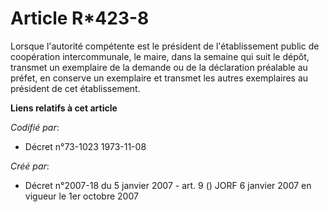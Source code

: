 # Article R*423-8

Lorsque l'autorité compétente est le président de l'établissement public de coopération intercommunale, le maire, dans la
semaine qui suit le dépôt, transmet un exemplaire de la demande ou de la déclaration préalable au préfet, en conserve un
exemplaire et transmet les autres exemplaires au président de cet établissement.

**Liens relatifs à cet article**

_Codifié par_:

  - Décret n°73-1023 1973-11-08

_Créé par_:

  - Décret n°2007-18 du 5 janvier 2007 - art. 9 () JORF 6 janvier 2007 en vigueur le 1er octobre 2007
